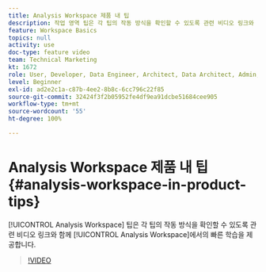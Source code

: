 ```yaml
---
title: Analysis Workspace 제품 내 팁
description: 작업 영역 팁은 각 팁의 작동 방식을 확인할 수 있도록 관련 비디오 링크와 함께 Analysis Workspace에서의 빠른 학습을 제공합니다.
feature: Workspace Basics
topics: null
activity: use
doc-type: feature video
team: Technical Marketing
kt: 1672
role: User, Developer, Data Engineer, Architect, Data Architect, Admin, Leader
level: Beginner
exl-id: ad2e2c1a-c87b-4ee2-8b8c-6cc796c22f85
source-git-commit: 32424f3f2b05952fe4df9ea91dcbe51684cee905
workflow-type: tm+mt
source-wordcount: '55'
ht-degree: 100%

---
```


# Analysis Workspace 제품 내 팁 {#analysis-workspace-in-product-tips}

[!UICONTROL Analysis Workspace] 팁은 각 팁의 작동 방식을 확인할 수 있도록 관련 비디오 링크와 함께 [!UICONTROL Analysis Workspace]에서의 빠른 학습을 제공합니다.

>[!VIDEO](https://video.tv.adobe.com/v/23135/?quality=12)
